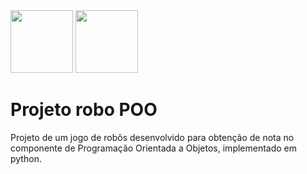 <img style="width: 100px;" src="http://peteletrica.uff.br/wp-content/uploads/sites/509/2021/09/Python-logo-notext.svg_.png">
<img style="width: 100px;" src="https://paulogala.com.br/wp-content/uploads/2018/08/robo.png">

# Projeto robo POO
<p>Projeto de um jogo de robôs desenvolvido para obtenção de nota no componente de Programação Orientada a Objetos, implementado em python.</p>
